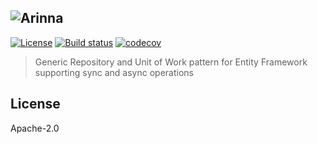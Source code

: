 ## ![Arinna](http://i.imgur.com/zw8UdFp.png)

[![License](https://img.shields.io/badge/License-Apache%202.0-blue.svg)](https://opensource.org/licenses/Apache-2.0) [![Build status](https://ci.appveyor.com/api/projects/status/h1hy25f3g06v1af5?svg=true)](https://ci.appveyor.com/project/ZGRTech/arinna) [![codecov](https://codecov.io/gh/ZGRTech/Arinna/branch/master/graph/badge.svg)](https://codecov.io/gh/ZGRTech/Arinna)


> Generic Repository and Unit of Work pattern for Entity Framework supporting sync and async operations

## License

Apache-2.0
